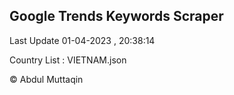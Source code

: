 

## Google Trends Keywords Scraper 
 
Last Update 01-04-2023 , 20:38:14

Country List :
VIETNAM.json



© Abdul Muttaqin 
